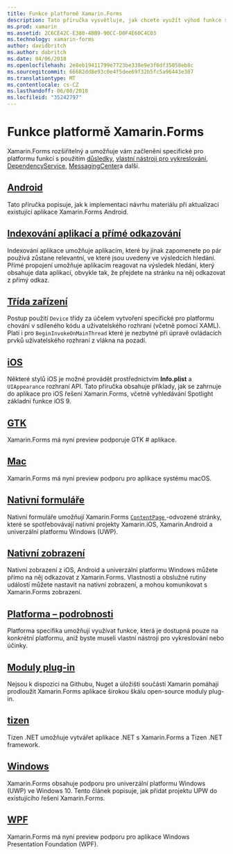 ```yaml
---
title: Funkce platformě Xamarin.Forms
description: Tato příručka vysvětluje, jak chcete využít výhod funkce specifické pro platformu v aplikacích Xamarin.Forms pomocí řady různých způsobů.
ms.prod: xamarin
ms.assetid: 2C6CE42C-E380-4BB9-90CC-D0F4E60C4C03
ms.technology: xamarin-forms
author: davidbritch
ms.author: dabritch
ms.date: 04/06/2018
ms.openlocfilehash: 2e8eb19411799e7723be338e9e3f6df35058eb8c
ms.sourcegitcommit: 66682dd8e93c0e4f5dee69f32b5fc5a96443e307
ms.translationtype: MT
ms.contentlocale: cs-CZ
ms.lasthandoff: 06/08/2018
ms.locfileid: "35242797"
---
```

# <a name="xamarinforms-platform-features"></a>Funkce platformě Xamarin.Forms

Xamarin.Forms rozšiřitelný a umožňuje vám začlenění specifické pro platformu funkcí s použitím [důsledky](~/xamarin-forms/app-fundamentals/effects/index.md), [vlastní nástroji pro vykreslování](~/xamarin-forms/app-fundamentals/custom-renderer/index.md), [DependencyService](~/xamarin-forms/app-fundamentals/dependency-service/index.md), [MessagingCenter](~/xamarin-forms/app-fundamentals/messaging-center.md)a další.

## <a name="androidandroidindexmd"></a>[Android](android/index.md)

Tato příručka popisuje, jak k implementaci návrhu materiálu při aktualizaci existující aplikace Xamarin.Forms Android.

## <a name="application-indexing-and-deep-linkingdeep-linkingmd"></a>[Indexování aplikací a přímé odkazování](deep-linking.md)

Indexování aplikace umožňuje aplikacím, které by jinak zapomenete po pár používá zůstane relevantní, ve které jsou uvedeny ve výsledcích hledání. Přímé propojení umožňuje aplikacím reagovat na výsledek hledání, který obsahuje data aplikací, obvykle tak, že přejdete na stránku na něj odkazovat z přímý odkaz.

## <a name="device-classdevicemd"></a>[Třída zařízení](device.md)

Postup použití `Device` třídy za účelem vytvoření specifické pro platformu chování v sdíleného kódu a uživatelského rozhraní (včetně pomocí XAML). Platí i pro `BeginInvokeOnMainThread` které je nezbytné při úpravě ovládacích prvků uživatelského rozhraní z vlákna na pozadí.

## <a name="iosiosindexmd"></a>[iOS](ios/index.md)

Některé stylů iOS je možné provádět prostřednictvím **Info.plist** a `UIAppearance` rozhraní API. Tato příručka obsahuje příklady, jak se zahrnuje do aplikace pro iOS řešení Xamarin.Forms, včetně vyhledávání Spotlight základní funkce iOS 9.

## <a name="gtkgtkmd"></a>[GTK](gtk.md)

Xamarin.Forms má nyní preview podporuje GTK # aplikace.

## <a name="macmacmd"></a>[Mac](mac.md)

Xamarin.Forms má nyní preview podporu pro aplikace systému macOS.

## <a name="native-formsnative-formsmd"></a>[Nativní formuláře](native-forms.md)

Nativní formuláře umožňují Xamarin.Forms [ `ContentPage` ](https://developer.xamarin.com/api/type/Xamarin.Forms.ContentPage/)-odvozené stránky, které se spotřebovávají nativní projekty Xamarin.iOS, Xamarin.Android a univerzální platformu Windows (UWP).

## <a name="native-viewsnative-viewsindexmd"></a>[Nativní zobrazení](native-views/index.md)

Nativní zobrazení z iOS, Android a univerzální platformu Windows můžete přímo na něj odkazovat z Xamarin.Forms. Vlastnosti a obslužné rutiny událostí můžete nastavit na nativní zobrazení, a mohou komunikovat s Xamarin.Forms zobrazení.

## <a name="platform-specificsplatform-specificsindexmd"></a>[Platforma – podrobnosti](platform-specifics/index.md)

Platforma specifika umožňují využívat funkce, která je dostupná pouze na konkrétní platformu, aniž byste museli vlastní nástroji pro vykreslování nebo účinky.

## <a name="pluginspluginsmd"></a>[Moduly plug-in](plugins.md)

Nejsou k dispozici na Githubu, Nuget a úložišti součástí Xamarin pomáhají prodloužit Xamarin.Forms aplikace širokou škálu open-source moduly plug-in.

## <a name="tizentizenmd"></a>[tizen](tizen.md)

Tizen .NET umožňuje vytvářet aplikace .NET s Xamarin.Forms a Tizen .NET framework.

## <a name="windowswindowsindexmd"></a>[Windows](windows/index.md)

Xamarin.Forms obsahuje podporu pro univerzální platformu Windows (UWP) ve Windows 10. Tento článek popisuje, jak přidat projektu UPW do existujícího řešení Xamarin.Forms.

## <a name="wpfwpfmd"></a>[WPF](wpf.md)

Xamarin.Forms má nyní preview podporu pro aplikace Windows Presentation Foundation (WPF).

